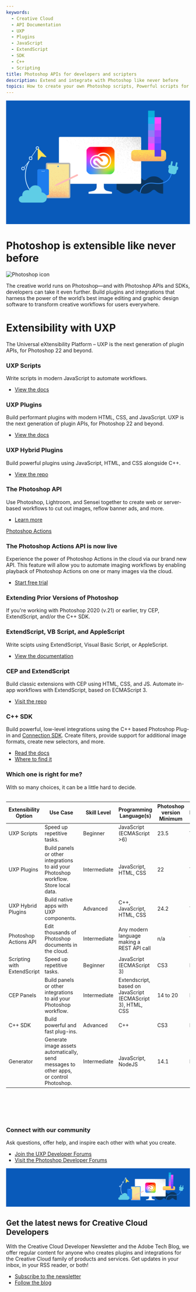 ```yaml
---
keywords:
  - Creative Cloud
  - API Documentation
  - UXP
  - Plugins
  - JavaScript
  - ExtendScript
  - SDK
  - C++
  - Scripting
title: Photoshop APIs for developers and scripters
description: Extend and integrate with Photoshop like never before
topics: How to create your own Photoshop scripts, Powerful scripts for extending Photoshop, Scripting in Photoshop, Introduction to Photoshop Scripts, Make your own Photoshop plug-ins, Is there an API for Photoshop, How to use the Photoshop API
---
```


<Hero slots="image, heading, icon, text" variant="halfwidth" />

![Creative Cloud banner](images/cc-hero.png)

# Photoshop is extensible like never before

![Photoshop icon](https://adobe.io/shared/icons/ps_appicon_64.svg)

The creative world runs on Photoshop—and with Photoshop APIs and SDKs, developers can take it even further. Build plugins and integrations that harness the power of the world’s best image editing and graphic design software to transform creative workflows for users everywhere.

<TitleBlock slots="heading, text" theme="dark" />

# Extensibility with UXP

The Universal eXtensibility Platform – UXP is the next generation of plugin APIs, for Photoshop 22 and beyond.

<TextBlock slots="heading, text, buttons" width="33%" theme="dark" isCentered />

### UXP Scripts

Write scripts in modern JavaScript to automate workflows.

- [View the docs](https://developer.adobe.com/photoshop/uxp/scripting/)

<TextBlock slots="heading, text, buttons" width="33%" theme="dark" isCentered />

### UXP Plugins

Build performant plugins with modern HTML, CSS, and JavaScript. UXP is the next generation of plugin APIs, for Photoshop 22 and beyond.

- [View the docs](https://developer.adobe.com/photoshop/uxp/guides/)

<TextBlock slots="heading, text, buttons" width="33%" theme="dark" isCentered />

### UXP Hybrid Plugins

Build powerful plugins using JavaScript, HTML, and CSS alongside C++.

- [View the repo](https://developer.adobe.com/photoshop/uxp/guides/hybrid-plugins)


<TitleBlock slots="heading, text, buttons" theme="light" />

### The Photoshop API

Use Photoshop, Lightroom, and Sensei together to create web or server-based workflows to cut out images, reflow banner ads, and more.

- [Learn more](../apis/creativecloud/photo-imaging-api.html)

<TextBlock slots="video, heading, text, buttons" theme="light" />

[Photoshop Actions](https://youtu.be/_iZa1NoWMTg)

### The Photoshop Actions API is now live

Experience the power of Photoshop Actions in the cloud via our brand new API. This feature will allow you to automate imaging workflows by enabling playback of Photoshop Actions on one or many images via the cloud.

- [Start free trial](https://adobeio.typeform.com/to/obqgRm)


<TitleBlock slots="heading, text" />

### Extending Prior Versions of Photoshop 

If you're working with Photoshop 2020 (v.21) or earlier, try CEP, ExtendScript, and/or the C++ SDK.

<TextBlock slots="heading, text, buttons" width="33%" isCentered />

### ExtendScript, VB Script, and AppleScript

Write scipts using ExtendScript, Visual Basic Script, or AppleScript.

- [View the documentation](https://github.com/Adobe-CEP/CEP-Resources/tree/master/Documentation/Product%20specific%20Documentation/Photoshop%20Scripting)

<TextBlock slots="heading, text, buttons" width="33%" isCentered />

### CEP and ExtendScript

Build classic extensions with CEP using HTML, CSS, and JS. Automate in-app workflows with ExtendScript, based on ECMAScript 3.

- [Visit the repo](https://github.com/Adobe-CEP/CEP-Resources/blob/master/CEP_10.x/Documentation/CEP%2010.0%20HTML%20Extension%20Cookbook.md)

<TextBlock slots="heading, text, buttons" width="33%" isCentered />

### C++ SDK

Build powerful, low-level integrations using the C++ based Photoshop Plug-in and [Connection SDK](https://developer.adobe.com/console/servicesandapis/ps). Create filters, provide support for additional image formats, create new selectors, and more.

- [Read the docs](https://developer.adobe.com/photoshop/uxp/ps_reference/media/cpp-pluginsdk/)
- [Where to find it](https://medium.com/adobetech/locate-and-download-the-photoshop-c-sdk-4f0e55f091ae?source=friends_link&sk=81164b58cf1d034ccfaa73275d7edb58)


<TitleBlock slots="heading, text" theme="light" />

### Which one is right for me?

With so many choices, it can be a little hard to decide.
<br /><br />
<center>
<table>
    <thead>
        <tr class="spectrum-Table-row">
            <th class="spectrum-Table-headCell is-sortable is-sorted-desc" aria-sort="descending" tabindex="0">
                Extensibility Option</th>
            <th class="spectrum-Table-headCell">Use Case</th>
            <th class="spectrum-Table-headCell is-sortable is-sorted-desc" aria-sort="descending" tabindex="0">Skill Level</th>
            <th class="spectrum-Table-headCell">Programming Language(s)</th>
            <th class="spectrum-Table-headCell is-sortable is-sorted-desc" aria-sort="descending" tabindex="0">Photoshop version Minimum</th>
            <th class="spectrum-Table-headCell">Under Active Development by Adobe</th>
            <th class="spectrum-Table-headCell">Associated File Extension </th>
            <th class="spectrum-Table-headCell">Note</th>
        </tr>
    </thead>
    <tbody>
        <tr class="spectrum-Table-row">
            <td class="spectrum-Table-cell" tabindex="0">UXP Scripts</td>
            <td class="spectrum-Table-cell" tabindex="0">Speed up repetitive tasks.</td>
            <td class="spectrum-Table-cell" tabindex="0">Beginner</td>
            <td class="spectrum-Table-cell" tabindex="0">JavaScript (ECMAScript &gt;6)</td>
            <td class="spectrum-Table-cell" tabindex="0">23.5</td>
            <td class="spectrum-Table-cell" tabindex="0">Yes</td>
            <td class="spectrum-Table-cell" tabindex="0">PSJS</td>
            <td class="spectrum-Table-cell" tabindex="0"></td>
        </tr>
        <tr class="spectrum-Table-row">
            <td class="spectrum-Table-cell" tabindex="0">UXP Plugins</td>
            <td class="spectrum-Table-cell" tabindex="0">Build panels or other integrations to aid your Photoshop
                workflow. Store local data.</td>
            <td class="spectrum-Table-cell" tabindex="0">Intermediate</td>
            <td class="spectrum-Table-cell" tabindex="0">JavaScript, HTML, CSS</td>
            <td class="spectrum-Table-cell" tabindex="0">22</td>
            <td class="spectrum-Table-cell" tabindex="0">Yes</td>
            <td class="spectrum-Table-cell" tabindex="0">CCX</td>
            <td class="spectrum-Table-cell" tabindex="0"></td>
        </tr>
        <tr class="spectrum-Table-row">
            <td class="spectrum-Table-cell" tabindex="0">UXP Hybrid Plugins</td>
            <td class="spectrum-Table-cell" tabindex="0">Build native apps with UXP components.</td>
            <td class="spectrum-Table-cell" tabindex="0">Advanced</td>
            <td class="spectrum-Table-cell" tabindex="0">C++, JavaScript, HTML, CSS</td>
            <td class="spectrum-Table-cell" tabindex="0">24.2</td>
            <td class="spectrum-Table-cell" tabindex="0">Yes</td>
            <td class="spectrum-Table-cell" tabindex="0">CCX</td>
            <td class="spectrum-Table-cell" tabindex="0"></td>
        </tr>
        <tr class="spectrum-Table-row">
            <td class="spectrum-Table-cell" tabindex="0">Photoshop Actions API</td>
            <td class="spectrum-Table-cell" tabindex="0">Edit thousands of Photoshop documents in the cloud.</td>
            <td class="spectrum-Table-cell" tabindex="0">Intermediate</td>
            <td class="spectrum-Table-cell" tabindex="0">Any modern language making a REST API call</td>
            <td class="spectrum-Table-cell" tabindex="0">n/a</td>
            <td class="spectrum-Table-cell" tabindex="0">Yes</td>
            <td class="spectrum-Table-cell" tabindex="0">n/a</td>
            <td class="spectrum-Table-cell" tabindex="0"></td>
        </tr>
        <tr class="spectrum-Table-row">
            <td class="spectrum-Table-cell" tabindex="0">Scripting with ExtendScript</td>
            <td class="spectrum-Table-cell" tabindex="0">Speed up repetitive tasks.</td>
            <td class="spectrum-Table-cell" tabindex="0">Beginner</td>
            <td class="spectrum-Table-cell" tabindex="0">JavaScript (ECMAScript 3)</td>
            <td class="spectrum-Table-cell" tabindex="0">CS3</td>
            <td class="spectrum-Table-cell" tabindex="0">No</td>
            <td class="spectrum-Table-cell" tabindex="0">JSX</td>
            <td class="spectrum-Table-cell" tabindex="0"></td>
        </tr>
        <tr class="spectrum-Table-row">
            <td class="spectrum-Table-cell" tabindex="0">CEP Panels</td>
            <td class="spectrum-Table-cell" tabindex="0">Build panels or other integrations to aid your Photoshop
                workflow.</td>
            <td class="spectrum-Table-cell" tabindex="0">Intermediate</td>
            <td class="spectrum-Table-cell" tabindex="0">Extendscript, based on JavaScript (ECMAScript 3), HTML, CSS
            </td>
            <td class="spectrum-Table-cell" tabindex="0">14 to 20</td>
            <td class="spectrum-Table-cell" tabindex="0">No</td>
            <td class="spectrum-Table-cell" tabindex="0">ZXP</td>
            <td class="spectrum-Table-cell" tabindex="0">Not compatible with M1, M2, or Windows ARM</td>
        </tr>
        <tr class="spectrum-Table-row">
            <td class="spectrum-Table-cell" tabindex="0">C++ SDK</td>
            <td class="spectrum-Table-cell" tabindex="0">Build powerful and fast plug-ins.</td>
            <td class="spectrum-Table-cell" tabindex="0">Advanced</td>
            <td class="spectrum-Table-cell" tabindex="0">C++</td>
            <td class="spectrum-Table-cell" tabindex="0">CS3</td>
            <td class="spectrum-Table-cell" tabindex="0">No</td>
            <td class="spectrum-Table-cell" tabindex="0">DLL, EXE, DMG</td>
            <td class="spectrum-Table-cell" tabindex="0"></td>
        </tr>
        <tr class="spectrum-Table-row">
            <td class="spectrum-Table-cell" tabindex="0">Generator</td>
            <td class="spectrum-Table-cell" tabindex="0">Generate image assets automatically, send messages to other
                apps, or control Photoshop.</td>
            <td class="spectrum-Table-cell" tabindex="0">Intermediate</td>
            <td class="spectrum-Table-cell" tabindex="0">JavaScript, NodeJS</td>
            <td class="spectrum-Table-cell" tabindex="0">14.1</td>
            <td class="spectrum-Table-cell" tabindex="0">No</td>
            <td class="spectrum-Table-cell" tabindex="0">n/a</td>
            <td class="spectrum-Table-cell" tabindex="0">Interim solution while UXP built imaging APIs</td>
        </tr>
    </tbody>
</table>
</center>
<br /><br />
<br /><br />
<TextBlock slots="heading, text, buttons" width="100%" theme="dark" isCentered />

### Connect with our community

Ask questions, offer help, and inspire each other with what you create.

- [Join the UXP Developer Forums](https://forums.creativeclouddeveloper.com)
- [Visit the Photoshop Developer Forums](https://community.adobe.com/t5/photoshop-developers/ct-p/ct-photoshop-developers)


<SummaryBlock slots="image, heading, text, buttons" background="rgb(9, 90, 186)" />

![CC banner](images/cc-banner.png)

## Get the latest news for Creative Cloud Developers

With the Creative Cloud Developer Newsletter and the Adobe Tech Blog, we offer regular content for anyone who creates plugins and integrations for the Creative Cloud family of products and services. Get updates in your inbox, in your RSS reader, or both!

- [Subscribe to the newsletter](http://adobe.ly/devnews)
- [Follow the blog](https://medium.com/adobetech)
